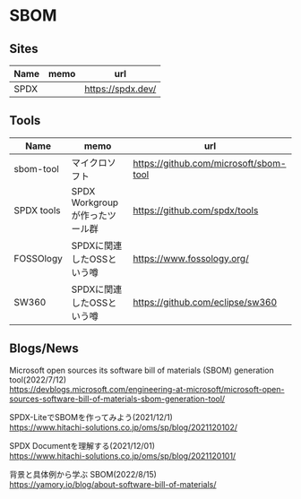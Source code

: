 # SBOM

## Sites

|Name|memo|url|
----|----|----
|SPDX||https://spdx.dev/|

## Tools

|Name|memo|url|
----|----|----
|sbom-tool|マイクロソフト|https://github.com/microsoft/sbom-tool|
|SPDX tools|SPDX Workgroupが作ったツール群|https://github.com/spdx/tools|
|FOSSOlogy|SPDXに関連したOSSという噂|https://www.fossology.org/|
|SW360|SPDXに関連したOSSという噂|https://github.com/eclipse/sw360|

## Blogs/News

Microsoft open sources its software bill of materials (SBOM) generation tool(2022/7/12)  
https://devblogs.microsoft.com/engineering-at-microsoft/microsoft-open-sources-software-bill-of-materials-sbom-generation-tool/

SPDX-LiteでSBOMを作ってみよう(2021/12/1)  
https://www.hitachi-solutions.co.jp/oms/sp/blog/2021120102/

SPDX Documentを理解する(2021/12/01)  
https://www.hitachi-solutions.co.jp/oms/sp/blog/2021120101/

背景と具体例から学ぶ SBOM(2022/8/15)  
https://yamory.io/blog/about-software-bill-of-materials/
